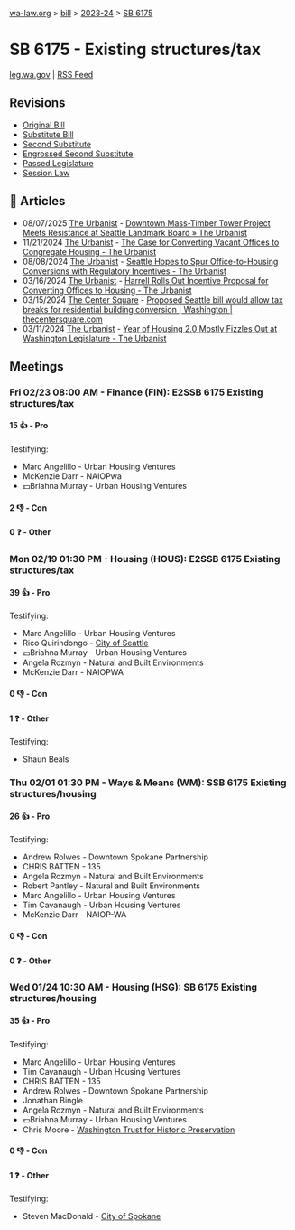 [wa-law.org](/) > [bill](/bill/) > [2023-24](/bill/2023-24/) > [SB 6175](/bill/2023-24/sb/6175/)

# SB 6175 - Existing structures/tax
[leg.wa.gov](https://app.leg.wa.gov/billsummary?BillNumber=6175&Year=2023&Initiative=false) | [RSS Feed](./rss.xml)

## Revisions
* [Original Bill](1/)
* [Substitute Bill](S/)
* [Second Substitute](S2/)
* [Engrossed Second Substitute](S2.E/)
* [Passed Legislature](S2.PL/)
* [Session Law](S2.SL/)

## 📰 Articles
* 08/07/2025 [The Urbanist](/org/the_urbanist/) - [Downtown Mass-Timber Tower Project Meets Resistance at Seattle Landmark Board » The Urbanist](https://www.theurbanist.org/2025/08/07/downtown-mass-timber-tower-project-meets-resistance-at-seattle-landmark-board/#:~:text=change%20in%20state%20law)
* 11/21/2024 [The Urbanist](/org/the_urbanist/) - [The Case for Converting Vacant Offices to Congregate Housing - The Urbanist](https://www.theurbanist.org/2024/11/21/the-case-for-converting-vacant-offices-to-congregate-housing/#:~:text=sales%20tax%20incentives%20for%20converting%20underused%20commercial%20buildings%20to%20affordable%20housing)
* 08/08/2024 [The Urbanist](/org/the_urbanist/) - [Seattle Hopes to Spur Office-to-Housing Conversions with Regulatory Incentives - The Urbanist](https://www.theurbanist.org/2024/08/08/seattle-hopes-to-spur-office-to-housing-conversions-with-regulatory-incentives/#:~:text=as%20authorized%20by%20the%20state%20legislature%20last%20year)
* 03/16/2024 [The Urbanist](/org/the_urbanist/) - [Harrell Rolls Out Incentive Proposal for Converting Offices to Housing - The Urbanist](https://www.theurbanist.org/2024/03/16/harrell-rolls-out-incentive-proposal-for-converting-offices-to-housing/#:~:text=6175)
* 03/15/2024 [The Center Square](/org/the_center_square/) - [Proposed Seattle bill would allow tax breaks for residential building conversion | Washington | thecentersquare.com](https://www.thecentersquare.com/washington/article_2467d01e-e2f3-11ee-a2e6-2f718bb639f9.html#:~:text=Senate%20Bill%206175)
* 03/11/2024 [The Urbanist](/org/the_urbanist/) - [Year of Housing 2.0 Mostly Fizzles Out at Washington Legislature - The Urbanist](https://www.theurbanist.org/2024/03/11/year-of-housing-2-0-mostly-fizzles-out-at-washington-legislature/#:~:text=SB%206175)

## Meetings
### Fri 02/23 08:00 AM - Finance (FIN): E2SSB 6175 Existing structures/tax
#### 15 👍 - Pro
Testifying:
* Marc Angelillo - Urban Housing Ventures
* McKenzie Darr - NAIOPwa
* 💵Briahna Murray - Urban Housing Ventures

#### 2 👎 - Con

#### 0 ❓ - Other

### Mon 02/19 01:30 PM - Housing (HOUS): E2SSB 6175 Existing structures/tax
#### 39 👍 - Pro
Testifying:
* Marc Angelillo - Urban Housing Ventures
* Rico Quirindongo - [City of Seattle](/org/city_of_seattle/)
* 💵Briahna Murray - Urban Housing Ventures
* Angela Rozmyn - Natural and Built Environments
* McKenzie Darr - NAIOPWA

#### 0 👎 - Con

#### 1 ❓ - Other
Testifying:
* Shaun Beals

### Thu 02/01 01:30 PM - Ways & Means (WM): SSB 6175 Existing structures/housing
#### 26 👍 - Pro
Testifying:
* Andrew Rolwes - Downtown Spokane Partnership
* CHRIS BATTEN - 135
* Angela Rozmyn - Natural and Built Environments
* Robert Pantley - Natural and Built Environments
* Marc Angelillo - Urban Housing Ventures
* Tim Cavanaugh - Urban Housing Ventures
* McKenzie Darr - NAIOP-WA

#### 0 👎 - Con

#### 0 ❓ - Other

### Wed 01/24 10:30 AM - Housing (HSG): SB 6175 Existing structures/housing
#### 35 👍 - Pro
Testifying:
* Marc Angelillo - Urban Housing Ventures
* Tim Cavanaugh - Urban Housing Ventures
* CHRIS BATTEN - 135
* Andrew Rolwes - Downtown Spokane Partnership
* Jonathan Bingle
* Angela Rozmyn - Natural and Built Environments
* 💵Briahna Murray - Urban Housing Ventures
* Chris Moore - [Washington Trust for Historic Preservation](/org/washington_trust_for_historic_preservation/)

#### 0 👎 - Con

#### 1 ❓ - Other
Testifying:
* Steven MacDonald - [City of Spokane](/org/city_of_spokane/)
